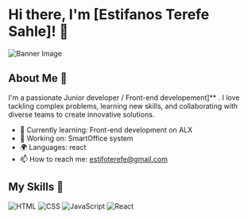 # Hi there, I'm [Estifanos Terefe Sahle]! 👋

![Banner Image](https://share.google/images/XVCXB890QUCqNym3M)

## About Me 🚀

I'm a passionate Junior developer / Front-end developement]** . I love tackling complex problems, learning new skills, and collaborating with diverse teams to create innovative solutions.

- 🌱 Currently learning: Front-end development on ALX
- 🔭 Working on: SmartOffice system
- 🌍 Languages: react
- 📫 How to reach me: estifoterefe@gmail.com

## My Skills 🧠

![HTML](https://img.shields.io/badge/-HTML-E34F26?style=flat-square&logo=html5&logoColor=white)
![CSS](https://img.shields.io/badge/-CSS-1572B6?style=flat-square&logo=css3&logoColor=white)
![JavaScript](https://img.shields.io/badge/-JavaScript-F7DF1E?style=flat-square&logo=javascript&logoColor=black)
![React](https://img.shields.io/badge/-React-61DAFB?style=flat-square&logo=react&logoColor=black)




